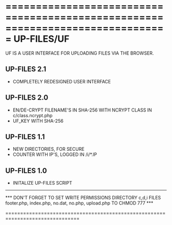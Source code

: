 ===============================================================================
 UP-FILES/UF
===============================================================================

UF IS A USER INTERFACE FOR UPLOADING FILES VIA THE BROWSER.


UP-FILES 2.1
-------------------------------------------------------------------------------

+ COMPLETELY REDESIGNED USER INTERFACE


UP-FILES 2.0
-------------------------------------------------------------------------------

+ EN/DE-CRYPT FILENAME'S IN SHA-256 WITH NCRYPT CLASS IN c/class.ncrypt.php
+ UF_KEY WITH SHA-256 


UP-FILES 1.1
-------------------------------------------------------------------------------

+ NEW DIRECTORIES, FOR SECURE
+ COUNTER WITH IP'S, LOGGED IN /i/*.IP


UP-FILES 1.0
-------------------------------------------------------------------------------

+ INITALIZE UP-FILES SCRIPT


-------------------------------------------------------------------------------

*** DON'T FORGET TO SET WRITE PERMISSIONS
DIRECTORY c,d,i
FILES footer.php, index.php, no.dat, no.php, upload.php
TO CHMOD 777 ***


===============================================================================
